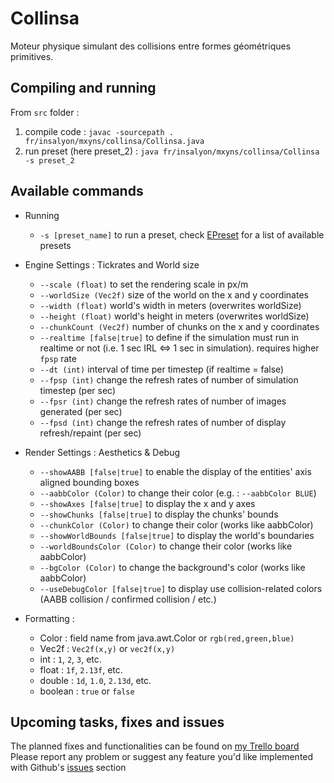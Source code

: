 # Collinsa
Moteur physique simulant des collisions entre formes géométriques primitives.

## Compiling and running
From `src` folder :  
   1. compile code : `javac -sourcepath . fr/insalyon/mxyns/collinsa/Collinsa.java`  
   2. run preset (here preset_2) : `java fr/insalyon/mxyns/collinsa/Collinsa -s preset_2`

## Available commands
   - Running
      - `-s [preset_name]` to run a preset, check [EPreset](https://github.com/mxyns/collinsa/blob/master/src/fr/insalyon/mxyns/collinsa/presets/Preset.java) for a list of available presets
   
   - Engine Settings : Tickrates and World size
      - `--scale (float)` to set the rendering scale in px/m
      - `--worldSize (Vec2f)` size of the world on the x and y coordinates
      - `--width (float)` world's width in meters (overwrites worldSize)
      - `--height (float)` world's height in meters (overwrites worldSize)
      - `--chunkCount (Vec2f)` number of chunks on the x and y coordinates
      - `--realtime [false|true]` to define if the simulation must run in realtime or not (i.e. 1 sec IRL <=> 1 sec in simulation). requires higher `fpsp` rate
      - `--dt (int)` interval of time per timestep (if realtime = false)
      - `--fpsp (int)` change the refresh rates of number of simulation timestep (per sec)
      - `--fpsr (int)` change the refresh rates of number of images generated (per sec)
      - `--fpsd (int)` change the refresh rates of number of display refresh/repaint (per sec)

   - Render Settings : Aesthetics & Debug
      - `--showAABB [false|true]` to enable the display of the entities' axis aligned bounding boxes
      - `--aabbColor (Color)` to change their color (e.g. : `--aabbColor BLUE`)
      - `--showAxes [false|true]` to display the x and y axes
      - `--showChunks [false|true]` to display the chunks' bounds
      - `--chunkColor (Color)` to change their color (works like aabbColor)
      - `--showWorldBounds [false|true]` to display the world's boundaries
      - `--worldBoundsColor (Color)` to change their color (works like aabbColor)
      - `--bgColor (Color)` to change the background's color (works like aabbColor)
      - `--useDebugColor [false|true]` to display use collision-related colors (AABB collision / confirmed collision / etc.)
   
   - Formatting : 
      - Color : field name from java.awt.Color or `rgb(red,green,blue)`
      - Vec2f : `Vec2f(x,y)` or `vec2f(x,y)`
      - int : `1`, `2`, `3`, etc.
      - float : `1f`, `2.13f`, etc.
      - double : `1d`, `1.0`, `2.13d`, etc.
      - boolean : `true` or `false`
       
## Upcoming tasks, fixes and issues
    
   The planned fixes and functionalities can be found on [my Trello board](https://trello.com/b/O4Y18YMN/collinsa)  
   Please report any problem or suggest any feature you'd like implemented with Github's [issues](https://github.com/mxyns/collinsa/issues) section 